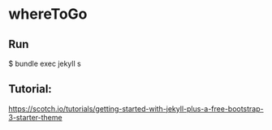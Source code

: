 # whereToGo

## Run
$ bundle exec jekyll s

## Tutorial:
https://scotch.io/tutorials/getting-started-with-jekyll-plus-a-free-bootstrap-3-starter-theme
